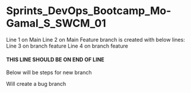 # Sprints_DevOps_Bootcamp_Mo-Gamal_S_SWCM_01
Line 1 on Main
Line 2 on Main
Feature branch is created with below lines:
Line 3 on branch feature
Line 4 on branch feature
#### THIS LINE SHOULD BE ON END OF LINE ####
Below will be steps for new branch

Will create a bug branch
